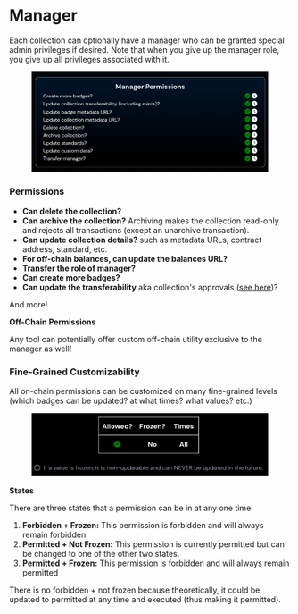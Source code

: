 # Manager

Each collection can optionally have a manager who can be granted special admin privileges if desired. Note that when you give up the manager role, you give up all privileges associated with it.

<figure><img src="../../.gitbook/assets/image.png" alt=""><figcaption></figcaption></figure>

### Permissions

* **Can delete the collection?**
* **Can archive the collection?** Archiving makes the collection read-only and rejects all transactions (except an unarchive transaction).
* **Can update collection details?** such as metadata URLs, contract address, standard, etc.&#x20;
* **For off-chain balances, can update the balances URL?**
* **Transfer the role of manager?**
* **Can create more badges?**
* **Can update the transferability** aka collection's approvals ([see here](transferability.md))?

And more!

**Off-Chain Permissions**

Any tool can potentially offer custom off-chain utility exclusive to the manager as well!

### Fine-Grained Customizability

All on-chain permissions can be customized on many fine-grained levels (which badges can be updated? at what times? what values? etc.)

<figure><img src="../../.gitbook/assets/image (1).png" alt=""><figcaption></figcaption></figure>

**States**

There are three states that a permission can be in at any one time:

1. **Forbidden + Frozen:** This permission is forbidden and will always remain forbidden.
2. **Permitted + Not Frozen:** This permission is currently permitted but can be changed to one of the other two states.
3. **Permitted + Frozen:** This permission is forbidden and will always remain permitted

There is no forbidden + not frozen because theoretically, it could be updated to permitted at any time and executed (thus making it permitted).
